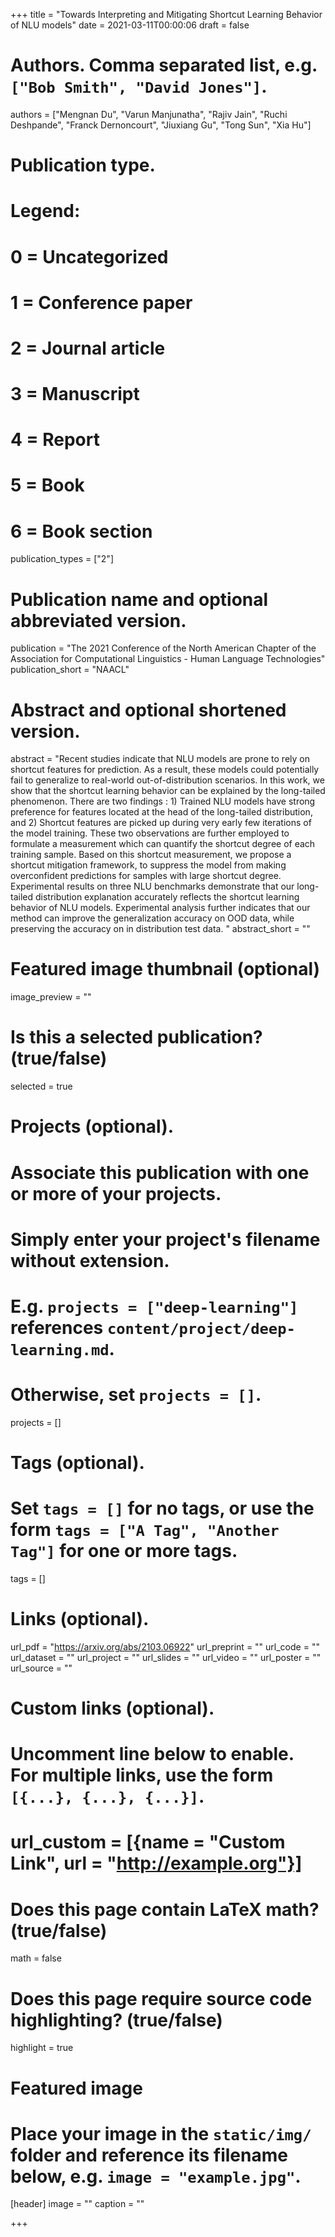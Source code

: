 +++
title = "Towards Interpreting and Mitigating Shortcut Learning Behavior of NLU models"
date = 2021-03-11T00:00:06
draft = false

# Authors. Comma separated list, e.g. `["Bob Smith", "David Jones"]`.
authors = ["Mengnan Du", "Varun Manjunatha", "Rajiv Jain", "Ruchi Deshpande", "Franck Dernoncourt", "Jiuxiang Gu", "Tong Sun", "Xia Hu"]

# Publication type.
# Legend:
# 0 = Uncategorized
# 1 = Conference paper
# 2 = Journal article
# 3 = Manuscript
# 4 = Report
# 5 = Book
# 6 = Book section
publication_types = ["2"]

# Publication name and optional abbreviated version.
publication = "The 2021 Conference of the North American Chapter of the Association for Computational Linguistics - Human Language Technologies"
publication_short = "NAACL"

# Abstract and optional shortened version.
abstract = "Recent studies indicate that NLU models are prone to rely on shortcut features for prediction. As a result, these models could potentially fail to generalize to real-world out-of-distribution scenarios. In this work, we show that the shortcut learning behavior can be explained by the long-tailed phenomenon. There are two findings : 1) Trained NLU models have strong preference for features located at the head of the long-tailed distribution, and 2) Shortcut features are picked up during very early few iterations of the model training. These two observations are further employed to formulate a measurement which can quantify the shortcut degree of each training sample. Based on this shortcut measurement, we propose a shortcut mitigation framework, to suppress the model from making overconfident predictions for samples with large shortcut degree. Experimental results on three NLU benchmarks demonstrate that our long-tailed distribution explanation accurately reflects the shortcut learning behavior of NLU models. Experimental analysis further indicates that our method can improve the generalization accuracy on OOD data, while preserving the accuracy on in distribution test data. "
abstract_short = ""

# Featured image thumbnail (optional)
image_preview = ""

# Is this a selected publication? (true/false)
selected = true

# Projects (optional).
#   Associate this publication with one or more of your projects.
#   Simply enter your project's filename without extension.
#   E.g. `projects = ["deep-learning"]` references `content/project/deep-learning.md`.
#   Otherwise, set `projects = []`.
projects = []

# Tags (optional).
#   Set `tags = []` for no tags, or use the form `tags = ["A Tag", "Another Tag"]` for one or more tags.
tags = []

# Links (optional).
url_pdf = "https://arxiv.org/abs/2103.06922"
url_preprint = ""
url_code = ""
url_dataset = ""
url_project = ""
url_slides = ""
url_video = ""
url_poster = ""
url_source = ""

# Custom links (optional).
#   Uncomment line below to enable. For multiple links, use the form `[{...}, {...}, {...}]`.
# url_custom = [{name = "Custom Link", url = "http://example.org"}]

# Does this page contain LaTeX math? (true/false)
math = false

# Does this page require source code highlighting? (true/false)
highlight = true

# Featured image
# Place your image in the `static/img/` folder and reference its filename below, e.g. `image = "example.jpg"`.
[header]
image = ""
caption = ""

+++
